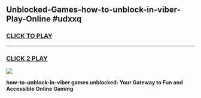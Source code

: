 
## Unblocked-Games-how-to-unblock-in-viber-Play-Online #udxxq
<h3>
<a href="https://news.freeplayer.one?title=how-to-unblock-in-viber&ref=3">CLICK TO PLAY</a></h3>
<hr>

<h3>
<a href="https://news.freeplayer.one?title=how-to-unblock-in-viber&ref=3">CLICK 2 PLAY</a>
  
</h3>

<a href="https://news.freeplayer.one?title=how-to-unblock-in-viber&ref=3"><img src="https://clearcache.store/games.png"></a>


**how-to-unblock-in-viber games unblocked: Your Gateway to Fun and Accessible Online Gaming**
